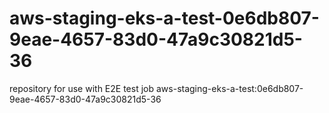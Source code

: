 # aws-staging-eks-a-test-0e6db807-9eae-4657-83d0-47a9c30821d5-36
repository for use with E2E test job aws-staging-eks-a-test:0e6db807-9eae-4657-83d0-47a9c30821d5-36
